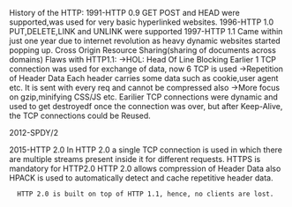History of the HTTP:
1991-HTTP 0.9
      GET POST and HEAD were supported,was used for very basic hyperlinked websites.
1996-HTTP 1.0
      PUT,DELETE,LINK and UNLINK were supported
1997-HTTP 1.1
      Came within just one year due to internet revolution as heavy dynamic websites started popping up. Cross Origin Resource Sharing(sharing of documents across domains)
      Flaws with HTTP1.1:
        ->HOL: Head Of Line Blocking
                Earlier 1 TCP connection was used for exchange of data, now 6 TCP is used
        ->Repetition of Header Data
                Each header carries some data such as cookie,user agent etc. It is sent with every req and cannot be compressed also
        ->More focus on gzip,minifying CSS/JS etc.
Earilier TCP connections were dynamic and used to get destroyedf once the connection was over, but after Keep-Alive, the TCP connections could be Reused.        
        
2012-SPDY/2
      
2015-HTTP 2.0
      In HTTP 2.0 a single TCP connection is used in which there are multiple streams present inside it for different requests. HTTPS is mandatory for HTTP2.0
      HTTP 2.0 allows compression of Header Data also HPACK is used to automatically detect and cache repetitive header data.
      
      
      HTTP 2.0 is built on top of HTTP 1.1, hence, no clients are lost. 

